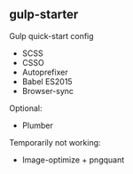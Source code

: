 ## gulp-starter
Gulp quick-start config

+ SCSS
+ CSSO
+ Autoprefixer
+ Babel ES2015
+ Browser-sync

Optional:
* Plumber

Temporarily not working: 
* Image-optimize + pngquant
